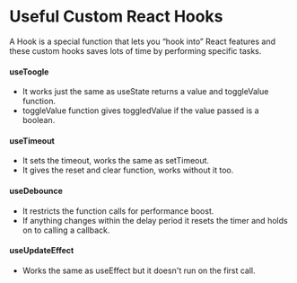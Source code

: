 # Useful Custom React Hooks

A Hook is a special function that lets you “hook into” React features and these custom hooks saves lots of time by performing specific tasks.

#### useToogle 
- It works just the same as useState returns a value and toggleValue function.
- toggleValue function gives toggledValue if the value passed is a boolean.

#### useTimeout
- It sets the timeout, works the same as setTimeout.
- It gives the reset and clear function, works without it too.

#### useDebounce 
- It restricts the function calls for performance boost.
- If anything changes within the delay period it resets the timer and holds on to calling a callback.

#### useUpdateEffect 
- Works the same as useEffect but it doesn't run on the first call.
